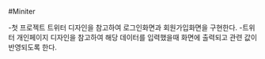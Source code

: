 #Miniter

-첫 프로젝트 트위터 디자인을 참고하여 로그인화면과 회원가입화면을 구현한다.
-트위터 개인페이지 디자인을 참고하여 해당 데이터를 입력했을때 화면에 출력되고 관련 값이 반영되도록 한다.
